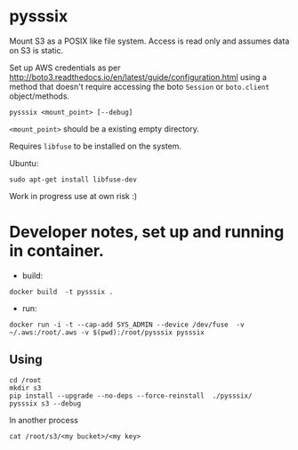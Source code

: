 # pysssix

Mount S3 as a POSIX like file system. Access is read only and assumes data on S3 is static.

Set up AWS credentials as per http://boto3.readthedocs.io/en/latest/guide/configuration.html using a method that doesn't require accessing the boto `Session` or `boto.client` object/methods.

```
pysssix <mount_point> [--debug]
```

`<mount_point>` should be a existing empty directory.

Requires `libfuse` to be installed on the system. 

Ubuntu:
```
sudo apt-get install libfuse-dev
``` 
 
Work in progress use at own risk :)



 # Developer notes, set up and running in container.

 - build: 
 ```
 docker build  -t pysssix .
 ```

 - run:
 ```
 docker run -i -t --cap-add SYS_ADMIN --device /dev/fuse  -v ~/.aws:/root/.aws -v $(pwd):/root/pysssix pysssix
 ```

## Using
```
cd /root
mkdir s3
pip install --upgrade --no-deps --force-reinstall  ./pysssix/
pysssix s3 --debug
```

In another process

```
cat /root/s3/<my bucket>/<my key>
```